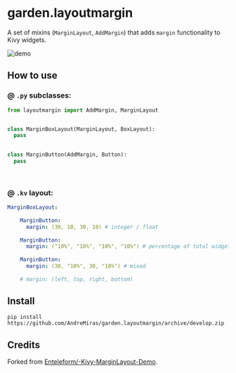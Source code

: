 # garden.layoutmargin

A set of mixins (`MarginLayout`, `AddMargin`) that adds `margin` functionality to Kivy widgets.  


![demo](http://i.imgur.com/4cCZL3t.gif)


## How to use

### @ `.py` subclasses:
```python
from layoutmargin import AddMargin, MarginLayout


class MarginBoxLayout(MarginLayout, BoxLayout):
  pass

    
class MarginButton(AddMargin, Button):
  pass
```

&nbsp;

### @ `.kv` layout:
```yaml
MarginBoxLayout:
    
    MarginButton:
      margin: (30, 10, 30, 10) # integer / float
      
    MarginButton:
      margin: ("10%", "10%", "10%", "10%") # percentage of total widget size
      
    MarginButton:
      margin: (30, "10%", 30, "10%") # mixed
      
    # margin: (left, top, right, bottom)
```

## Install
```
pip install https://github.com/AndreMiras/garden.layoutmargin/archive/develop.zip
```

## Credits
Forked from [Enteleform/-Kivy-MarginLayout-Demo](https://github.com/Enteleform/-Kivy-MarginLayout-Demo).
